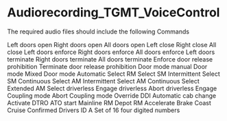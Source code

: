 # Audiorecording_TGMT_VoiceControl


The required audio files should include the following Commands

Left doors open 
Right doors open 
All doors open 
Left close 
Right close
All close 
Left doors enforce
Right doors enforce
All doors enforce
Left doors terminate
Right doors terminate
All doors terminate
Enforce door release prohibition
Terminate door release prohibition
Door mode manual
Door mode Mixed
Door mode Automatic
Select RM
Select SM Intermittent
Select SM Continuous
Select AM Intermittent
Select AM Continuous
Select Extended AM
Select driverless 
Engage driverless 
Abort driverless
Engage Coupling mode
Abort Coupling mode
Override DDI
Automatic cab change
Activate DTRO
ATO start
Mainline RM
Depot RM
Accelerate
Brake
Coast
Cruise
Confirmed
Drivers ID
A Set of 16 four digited numbers
